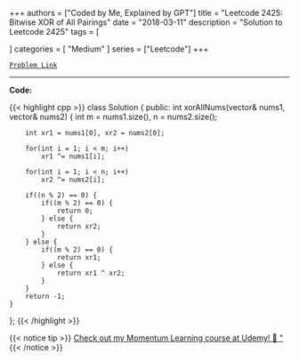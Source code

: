 
+++
authors = ["Coded by Me, Explained by GPT"]
title = "Leetcode 2425: Bitwise XOR of All Pairings"
date = "2018-03-11"
description = "Solution to Leetcode 2425"
tags = [
    
]
categories = [
    "Medium"
]
series = ["Leetcode"]
+++



[`Problem Link`](https://leetcode.com/problems/bitwise-xor-of-all-pairings/description/)

---

**Code:**

{{< highlight cpp >}}
class Solution {
public:
    int xorAllNums(vector<int>& nums1, vector<int>& nums2) {
        int m = nums1.size(), n = nums2.size();
        
        int xr1 = nums1[0], xr2 = nums2[0];
        
        for(int i = 1; i < m; i++)
            xr1 ^= nums1[i];
        
        for(int i = 1; i < n; i++)
            xr2 ^= nums2[i];

        if((n % 2) == 0) {
            if((m % 2) == 0) {
                return 0;
            } else {
                return xr2;
            }
        } else {
            if((m % 2) == 0) {
                return xr1;
            } else {
                return xr1 ^ xr2;
            }            
        }
        return -1;
    }
};
{{< /highlight >}}



{{< notice tip >}}
[Check out my Momentum Learning course at Udemy! 🚀 "](https://www.udemy.com/course/blind-75-the-data-structures-and-algorithms-essentials/)
{{< /notice >}}

